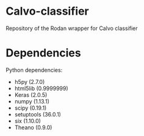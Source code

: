 # Calvo-classifier

Repository of the Rodan wrapper for Calvo classifier

# Dependencies

Python dependencies:

  * h5py (2.7.0)
  * html5lib (0.9999999)
  * Keras (2.0.5)
  * numpy (1.13.1)
  * scipy (0.19.1)
  * setuptools (36.0.1)
  * six (1.10.0)
  * Theano (0.9.0)

